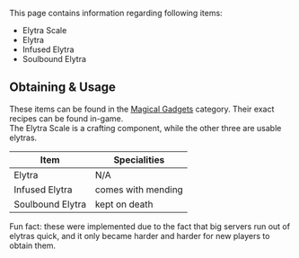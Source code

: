 This page contains information regarding following items:
- Elytra Scale
- Elytra
- Infused Elytra
- Soulbound Elytra

## Obtaining & Usage
These items can be found in the [Magical Gadgets](https://github.com/Slimefun/Slimefun4/wiki/Magical-Gadgets) category. Their exact recipes can be found in-game.  
The Elytra Scale is a crafting component, while the other three are usable elytras.

| Item | Specialities |
| ---- | -------- |
| Elytra | N/A |
| Infused Elytra | comes with mending |
| Soulbound Elytra | kept on death |


Fun fact: these were implemented due to the fact that big servers run out of elytras quick, and it only became harder and harder for new players to obtain them.